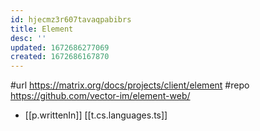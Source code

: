 ```yaml
---
id: hjecmz3r607tavaqpabibrs
title: Element
desc: ''
updated: 1672686277069
created: 1672686167870
---
```


#url https://matrix.org/docs/projects/client/element
#repo https://github.com/vector-im/element-web/

- [[p.writtenIn]] [[t.cs.languages.ts]]